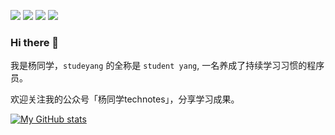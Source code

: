 [![](https://img.shields.io/badge/📚公众号-杨同学technotes-brightgreen)](https://github.com/studeyang/start-parent#联系作者)
[![](https://img.shields.io/badge/🏠个人导航页-dbses.cn-brightgreen)](https://www.dbses.cn)
[![](https://img.shields.io/badge/🚀博客-掘金个人主页-brightgreen)](https://juejin.cn/user/2594503173605767)
![](https://visitor-badge.glitch.me/badge?page_id=github.com/studeyang)

### Hi there 👋

我是杨同学，`studeyang` 的全称是 `student yang`, 一名养成了持续学习习惯的程序员。

欢迎关注我的公众号「杨同学technotes」，分享学习成果。

[![My GitHub stats](https://github-readme-stats.vercel.app/api?username=studeyang&show_icons=true&count_private=false&theme=cobalt)](https://github.com/anuraghazra/github-readme-stats)

